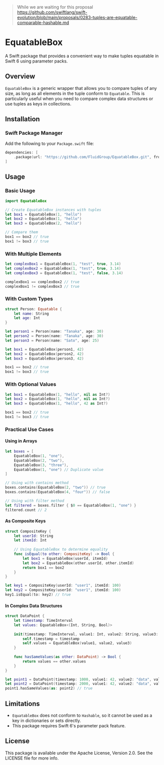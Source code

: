 > While we are waiting for this proposal https://github.com/swiftlang/swift-evolution/blob/main/proposals/0283-tuples-are-equatable-comparable-hashable.md

# EquatableBox

A Swift package that provides a convenient way to make tuples equatable in Swift 6 using parameter packs.

## Overview

`EquatableBox` is a generic wrapper that allows you to compare tuples of any size, as long as all elements in the tuple conform to `Equatable`. This is particularly useful when you need to compare complex data structures or use tuples as keys in collections.

## Installation

### Swift Package Manager

Add the following to your `Package.swift` file:

```swift
dependencies: [
    .package(url: "https://github.com/FluidGroup/EquatableBox.git", from: "1.0.0")
]
```

## Usage

### Basic Usage

```swift
import EquatableBox

// Create EquatableBox instances with tuples
let box1 = EquatableBox(1, "hello")
let box2 = EquatableBox(1, "hello")
let box3 = EquatableBox(2, "hello")

// Compare them
box1 == box2 // true
box1 != box3 // true
```

### With Multiple Elements

```swift
let complexBox1 = EquatableBox(1, "test", true, 3.14)
let complexBox2 = EquatableBox(1, "test", true, 3.14)
let complexBox3 = EquatableBox(1, "test", false, 3.14)

complexBox1 == complexBox2 // true
complexBox1 != complexBox3 // true
```

### With Custom Types

```swift
struct Person: Equatable {
    let name: String
    let age: Int
}

let person1 = Person(name: "Tanaka", age: 30)
let person2 = Person(name: "Tanaka", age: 30)
let person3 = Person(name: "Sato", age: 25)

let box1 = EquatableBox(person1, 42)
let box2 = EquatableBox(person2, 42)
let box3 = EquatableBox(person3, 42)

box1 == box2 // true
box1 != box3 // true
```

### With Optional Values

```swift
let box1 = EquatableBox(1, "hello", nil as Int?)
let box2 = EquatableBox(1, "hello", nil as Int?)
let box3 = EquatableBox(1, "hello", 42 as Int?)

box1 == box2 // true
box1 != box3 // true
```

### Practical Use Cases

#### Using in Arrays

```swift
let boxes = [
    EquatableBox(1, "one"),
    EquatableBox(2, "two"),
    EquatableBox(3, "three"),
    EquatableBox(1, "one") // Duplicate value
]

// Using with contains method
boxes.contains(EquatableBox(2, "two")) // true
boxes.contains(EquatableBox(4, "four")) // false

// Using with filter method
let filtered = boxes.filter { $0 == EquatableBox(1, "one") }
filtered.count // 2
```

#### As Composite Keys

```swift
struct CompositeKey {
    let userId: String
    let itemId: Int
    
    // Using EquatableBox to determine equality
    func isEqual(to other: CompositeKey) -> Bool {
        let box1 = EquatableBox(userId, itemId)
        let box2 = EquatableBox(other.userId, other.itemId)
        return box1 == box2
    }
}

let key1 = CompositeKey(userId: "user1", itemId: 100)
let key2 = CompositeKey(userId: "user1", itemId: 100)
key1.isEqual(to: key2) // true
```

#### In Complex Data Structures

```swift
struct DataPoint {
    let timestamp: TimeInterval
    let values: EquatableBox<(Int, String, Bool)>
    
    init(timestamp: TimeInterval, value1: Int, value2: String, value3: Bool) {
        self.timestamp = timestamp
        self.values = EquatableBox(value1, value2, value3)
    }
    
    func hasSameValues(as other: DataPoint) -> Bool {
        return values == other.values
    }
}

let point1 = DataPoint(timestamp: 1000, value1: 42, value2: "data", value3: true)
let point2 = DataPoint(timestamp: 2000, value1: 42, value2: "data", value3: true)
point1.hasSameValues(as: point2) // true
```

## Limitations

- `EquatableBox` does not conform to `Hashable`, so it cannot be used as a key in dictionaries or sets directly.
- This package requires Swift 6's parameter pack feature.

## License

This package is available under the Apache License, Version 2.0. See the LICENSE file for more info. 
